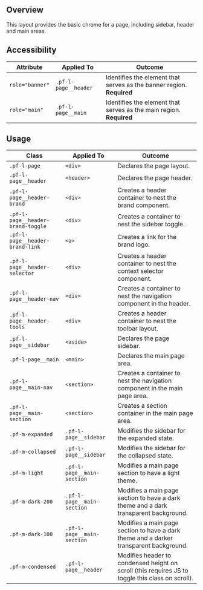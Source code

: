## Overview

This layout provides the basic chrome for a page, including sidebar, header and main areas.

## Accessibility

| Attribute | Applied To | Outcome |
| -- | -- | -- |
| `role="banner"` | `.pf-l-page__header` | Identifies the element that serves as the banner region. **Required** |
| `role="main"` | `.pf-l-page__main` | Identifies the element that serves as the main region. **Required** |

## Usage

| Class | Applied To | Outcome |
| -- | -- | -- |
| `.pf-l-page` | `<div>` |   Declares the page layout. |
| `.pf-l-page__header` | `<header>` |   Declares the page header. |
| `.pf-l-page__header-brand` | `<div>` |   Creates a header container to nest the brand component. |
| `.pf-l-page__header-brand-toggle` | `<div>` |   Creates a container to nest the sidebar toggle. |
| `.pf-l-page__header-brand-link` | `<a>` |   Creates a link for the brand logo. |
| `.pf-l-page__header-selector` | `<div>` |   Creates a header container to nest the context selector component. |
| `.pf-l-page__header-nav` | `<div>` |   Creates a container to nest the navigation component in the header. |
| `.pf-l-page__header-tools` | `<div>` |   Creates a header container to nest the toolbar layout. |
| `.pf-l-page__sidebar` | `<aside>` |   Declares the page sidebar. |
| `.pf-l-page__main` | `<main>` |   Declares the main page area. |
| `.pf-l-page__main-nav` | `<section>` |   Creates a container to nest the navigation component in the main page area. |
| `.pf-l-page__main-section` | `<section>` |  Creates a section container in the main page area. |
| `.pf-m-expanded` | `.pf-l-page__sidebar` |  Modifies the sidebar for the expanded state. |
| `.pf-m-collapsed` | `.pf-l-page__sidebar` |  Modifies the sidebar for the collapsed state. |
| `.pf-m-light` | `.pf-l-page__main-section` | Modifies a main page section to have a light theme. |
| `.pf-m-dark-200` | `.pf-l-page__main-section` |  Modifies a main page section to have a dark theme and a dark transparent background. |
| `.pf-m-dark-100` | `.pf-l-page__main-section` |  Modifies a main page section to have a dark theme and a darker transparent background. |
| `.pf-m-condensed` | `.pf-l-page__header` |   Modifies header to condensed height on scroll (this requires JS to toggle this class on scroll). |
